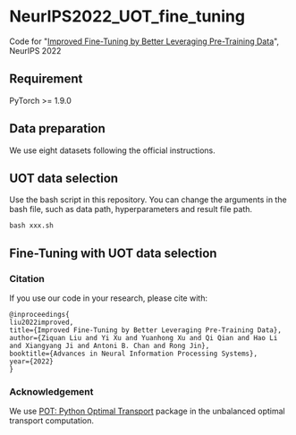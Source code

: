 # NeurIPS2022_UOT_fine_tuning
Code for "[Improved Fine-Tuning by Better Leveraging Pre-Training Data](https://openreview.net/pdf?id=YTXIIc7cAQ)", NeurIPS 2022

## Requirement
PyTorch >= 1.9.0

## Data preparation
We use eight datasets following the official instructions.


## UOT data selection

Use the bash script in this repository. You can change the arguments in the bash file, such as data path, hyperparameters and result file path.

```
bash xxx.sh
```

## Fine-Tuning with UOT data selection




### Citation
If you use our code in your research, please cite with:

```
@inproceedings{
liu2022improved,
title={Improved Fine-Tuning by Better Leveraging Pre-Training Data},
author={Ziquan Liu and Yi Xu and Yuanhong Xu and Qi Qian and Hao Li and Xiangyang Ji and Antoni B. Chan and Rong Jin},
booktitle={Advances in Neural Information Processing Systems},
year={2022}
}
```

### Acknowledgement
We use [POT: Python Optimal Transport](https://pythonot.github.io/_modules/ot/unbalanced.html) package in the unbalanced optimal transport computation.
